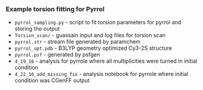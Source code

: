 ### Example torsion fitting for Pyrrol

* `pyrrol_sampling.py` - script to fit torsion parameters for pyrrol and storing the output
* `Torsion_scan/` - guassain input and log files for torsion scan
* `pyrrol.str` - stream file generated by paramchem
* `pyrrol_opt.pdb` - B3LYP geometry optimized Cy3-2S structure
* `pyrrol.psf` - generated by psfgen
* `4_19_16` - analysis for pyrrole where all multiplicities were turned in initial condition
* `4_22_16_add_missing_fix` - analysis notebook for pyrrole where initial condition was CGenFF output